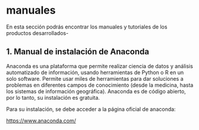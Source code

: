 # manuales
En esta sección podrás encontrar los manuales y tutoriales de los productos desarrollados-

## 1. Manual de instalación de Anaconda 
</ol>
<p>Anaconda es una plataforma que permite realizar ciencia de datos y an&aacute;lisis automatizado de informaci&oacute;n, usando herramientas de Python o R en un solo software. Permite usar miles de herramientas para dar soluciones a problemas en diferentes campos de conocimiento (desde la medicina, hasta los sistemas de informaci&oacute;n geogr&aacute;fica). Anaconda es de c&oacute;digo abierto, por lo tanto, su instalaci&oacute;n es gratuita.</p>
<p>Para su instalaci&oacute;n, se debe acceder a la p&aacute;gina oficial de anaconda:</p>
<p><a href="https://www.anaconda.com/">https://www.anaconda.com/</a></p>
